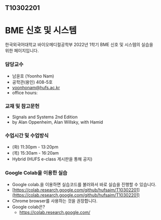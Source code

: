 ## T10302201

# BME 신호 및 시스템
한국외국어대학교 바이오메디컬공학부 2022년 1학기 BME 신호 및 시스템의 실습을 위한 페이지입니다. 

### 담당교수
- 남윤호 (Yoonho Nam)
- 공학관(용인) 408-5호
- yoonhonam@hufs.ac.kr
- office hours: 

### 교재 및 참고문헌
- Signals and Systems 2nd Edition
- by Alan Oppenheim, Alan Willsky, with Hamid

### 수업시간 및 수업방식
- (화) 11:30pm - 13:20pm
- (목) 15:30am - 16:20am
- Hybrid (HUFS e-class 게시판을 통해 공지)

### Google Colab을 이용한 실습
- Google colab.을 이용하면 실습코드를 불러와서 바로 실습을 진행할 수 있습니다.
- [https://colab.research.google.com/github/hufsaim/T10302201](https://colab.research.google.com/github/hufsaim/T10302201)
- Chrome browser를 사용하는 것을 권장합니다.
- Google colab은?
    - https://colab.research.google.com/

